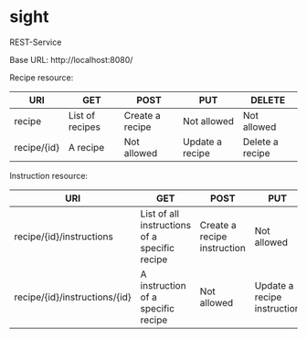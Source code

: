 # sight
REST-Service

Base URL: http://localhost:8080/

Recipe resource:

| URI         | GET             | POST            | PUT             | DELETE          |
|-------------|-----------------|-----------------|-----------------|-----------------|
| recipe      | List of recipes | Create a recipe | Not allowed     | Not allowed     |
| recipe/{id} | A recipe        | Not allowed     | Update a recipe | Delete a recipe |

Instruction resource:

| URI                           | GET                                           | POST                        | PUT                         | DELETE                      |
|-------------------------------|-----------------------------------------------|-----------------------------|-----------------------------|-----------------------------|
| recipe/{id}/instructions      | List of all instructions of a specific recipe | Create a recipe instruction | Not allowed                 | Not allowed                 |
| recipe/{id}/instructions/{id} | A instruction of a specific recipe            | Not allowed                 | Update a recipe instruction | Delete a recipe instruction |
